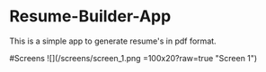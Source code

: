 # Resume-Builder-App
This is a simple app to generate resume's in pdf format.

#Screens
![](/screens/screen_1.png =100x20?raw=true "Screen 1")
